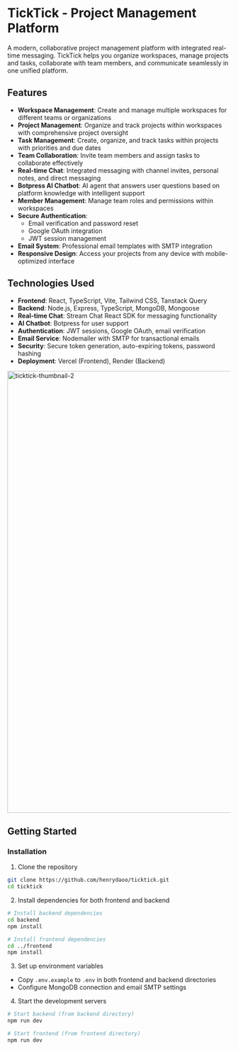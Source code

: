 ﻿# TickTick - Project Management Platform

A modern, collaborative project management platform with integrated real-time messaging. TickTick helps you organize workspaces, manage projects and tasks, collaborate with team members, and communicate seamlessly in one unified platform.

## Features

- **Workspace Management**: Create and manage multiple workspaces for different teams or organizations
- **Project Management**: Organize and track projects within workspaces with comprehensive project oversight
- **Task Management**: Create, organize, and track tasks within projects with priorities and due dates
- **Team Collaboration**: Invite team members and assign tasks to collaborate effectively
- **Real-time Chat**: Integrated messaging with channel invites, personal notes, and direct messaging
- **Botpress AI Chatbot**: AI agent that answers user questions based on platform knowledge with intelligent support
- **Member Management**: Manage team roles and permissions within workspaces
- **Secure Authentication**: 
  - Email verification and password reset
  - Google OAuth integration
  - JWT session management
- **Email System**: Professional email templates with SMTP integration
- **Responsive Design**: Access your projects from any device with mobile-optimized interface

## Technologies Used

- **Frontend**: React, TypeScript, Vite, Tailwind CSS, Tanstack Query
- **Backend**: Node.js, Express, TypeScript, MongoDB, Mongoose
- **Real-time Chat**: Stream Chat React SDK for messaging functionality
- **AI Chatbot**: Botpress for user support
- **Authentication**: JWT sessions, Google OAuth, email verification
- **Email Service**: Nodemailer with SMTP for transactional emails
- **Security**: Secure token generation, auto-expiring tokens, password hashing
- **Deployment**: Vercel (Frontend), Render (Backend)

<img width="1264" height="995" alt="ticktick-thumbnail-2" src="https://github.com/user-attachments/assets/63e62663-ad9e-44da-aec2-8c10c911ae39" />



## Getting Started

### Installation

1. Clone the repository
```bash
git clone https://github.com/henrydaoo/ticktick.git
cd ticktick
```

2. Install dependencies for both frontend and backend
```bash
# Install backend dependencies
cd backend
npm install

# Install frontend dependencies
cd ../frontend
npm install
```

3. Set up environment variables
- Copy `.env.example` to `.env` in both frontend and backend directories
- Configure MongoDB connection and email SMTP settings

4. Start the development servers
```bash
# Start backend (from backend directory)
npm run dev

# Start frontend (from frontend directory)
npm run dev
```


